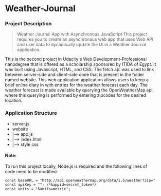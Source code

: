 # Weather-Journal

### Project Description
> Weather Journal App with Asynchronous JavaScript
> This project requires you to create an asynchronous web app that uses Web API and user data to dynamically update the UI in a Weather Journal application.

This is the second project in Udacity's Web Development-Professional nanodegree that is offered as a scholarship sponsored by ITIDA of Egypt. It was built using Javascript, HTML, and CSS. The fetch api was used to link between server-side and client-side code that is present in the folder named website. This web application application allows users to keep a brief online diary in with entries for the weather forecast each day. The weather forecast is made available by querying the OpenWeatherMap api, where this querying is performed by entering zipcodes for the desired location.

### Application Structure
- server.js
- website
-  |--> app.js
-  |--> index.html
-  |--> style.css

#### Note:
To run this project locally, Node.js is required and the following lines of code need to be modified:
```
const baseURL = "http://api.openweathermap.org/data/2.5/weather?zip=" 
const apiKey = ""; /*&appid=secret_token*/
const units = "&units=metric";
```
